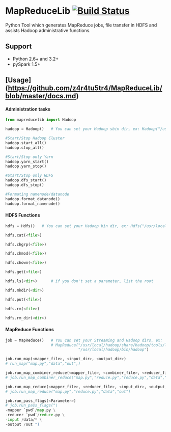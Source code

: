 # MapReduceLib [![Build Status](https://travis-ci.org/z4r4tu5tr4/MapReduceLib.svg?branch=master)](https://travis-ci.org/z4r4tu5tr4/MapReduceLib)
Python Tool which generates MapReduce jobs, file transfer in HDFS and assists Hadoop administrative functions.

## Support
  - Python 2.6+ and 3.2+
  - pySpark 1.5+


## [Usage] (https://github.com/z4r4tu5tr4/MapReduceLib/blob/master/docs.md)

#### Administration tasks

```python
from mapreducelib import Hadoop

hadoop = Hadoop()   # You can set your Hadoop sbin dir, ex: Hadoop("/usr/local/hadoop/sbin")

#Start/Stop Hadoop Cluster
hadoop.start_all()
hadoop.stop_all()

#Start/Stop only Yarn
hadoop.yarn_start()
hadoop.yarn_stop()

#Start/Stop only HDFS
hadoop.dfs_start()
hadoop.dfs_stop()

#Formating namenode/datanode
hadoop.format_datanode()
hadoop.format_namenode()

```

#### HDFS Functions
```python
hdfs = Hdfs()   # You can set your Hadoop bin dir, ex: Hdfs("/usr/local/hadoop/bin/hadoop fs")

hdfs.cat(<file>)

hdfs.chgrp(<file>)

hdfs.chmod(<file>)

hdfs.chown(<file>)

hdfs.get(<file>)

hdfs.ls(<dir>)      # if you don't set a parameter, list the root

hdfs.mkdir(<dir>)

hdfs.put(<file>)

hdfs.rm(<file>)

hdfs.rm_dir(<dir>)
```
#### MapReduce Functions
```python
job = MapReduce()   # You can set your Streaming and Hadoop dirs, ex: 
                    # MapReduce("/usr/local/hadoop/share/hadoop/tools/lib/hadoop-streaming-2.*.jar", 
                                "/usr/local/hadoop/bin/hadoop")

job.run_map(<mapper_file>, <input_dir>, <output_dir>)
# run_map("map.py","data","out",)

job.run_map_combiner_reduce(<mapper_file>, <combiner_file>, <reducer_file>, <input_dir>, <output_dir>)
# job.run_map_combiner_reduce("map.py","reduce.py","reduce.py","data","out")

job.run_map_reduce(<mapper_file>, <reducer_file>, <input_dir>, <output_dir>)
# job.run_map_reduce("map.py","reduce.py","data","out")

job.run_pass_flags(<Parameter>)
# job.run_pass_flags("\
-mapper `pwd`/map.py \
-reducer `pwd`/reduce.py \
-input /data/* \
-output /out ")
```

